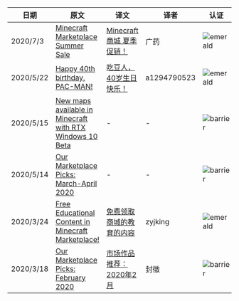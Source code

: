 |日期|原文|译文|译者|认证|
|---|---|---|---|---|
|2020/7/3|[Minecraft Marketplace Summer Sale](https://www.minecraft.net/en-us/article/minecraft-marketplace-summer-sale)|[Minecraft 商城 夏季促销！](https://www.mcbbs.net/thread-1071781-1-1.html)|广药|![emerald](https://user-images.githubusercontent.com/15277496/76684841-320b4a80-65dd-11ea-8206-e766bbbd3b7d.png)|
|2020/5/22|[Happy 40th birthday, PAC-MAN! ](https://www.minecraft.net/en-us/article/happy-40th-birthday--pac-man-)|[吃豆人，40岁生日快乐！](https://www.mcbbs.net/thread-1051062-1-1.html)|a1294790523|![emerald](https://user-images.githubusercontent.com/15277496/76684841-320b4a80-65dd-11ea-8206-e766bbbd3b7d.png)|
|2020/5/15|[New maps available in Minecraft with RTX Windows 10 Beta](https://www.minecraft.net/en-us/article/new-maps-available-minecraft-rtx-windows-10-beta)|-|-|![barrier](https://user-images.githubusercontent.com/15277496/76684847-3c2d4900-65dd-11ea-8d91-c7be623cf3d2.png)|
|2020/5/14|[Our Marketplace Picks: March-April 2020](https://www.minecraft.net/en-us/article/our-marketplace-picks--march-april-2020)|-|-|![barrier](https://user-images.githubusercontent.com/15277496/76684847-3c2d4900-65dd-11ea-8d91-c7be623cf3d2.png)|
|2020/3/24|[Free Educational Content in Minecraft Marketplace!](https://www.minecraft.net/en-us/article/free-educational-content-minecraft-marketplace-)|[免费领取商城的教育的内容](https://www.mcbbs.net/thread-996929-1-1.html)|zyjking|![emerald](https://user-images.githubusercontent.com/15277496/76684841-320b4a80-65dd-11ea-8206-e766bbbd3b7d.png)|
|2020/3/18|[Our Marketplace Picks: February 2020](https://www.minecraft.net/en-us/article/our-marketplace-picks--february)|[市场作品推荐：2020年2月](https://www.mcbbs.net/thread-1002098-1-1.html)|封徵|![barrier](https://user-images.githubusercontent.com/15277496/76684847-3c2d4900-65dd-11ea-8d91-c7be623cf3d2.png)|
